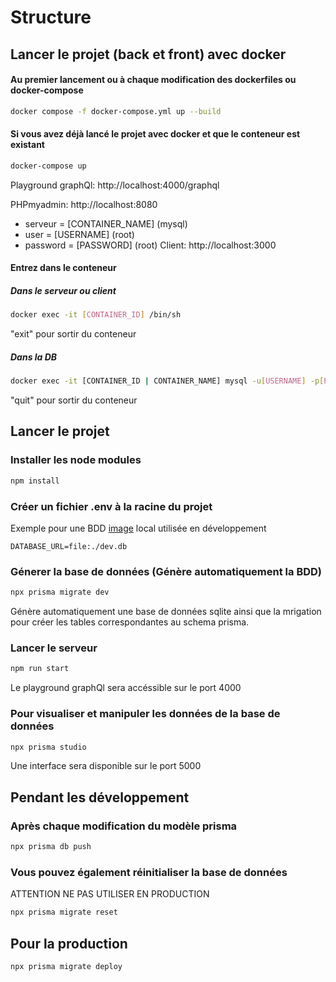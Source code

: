 # Structure


## Lancer le projet (back et front) avec docker

#### Au premier lancement ou à chaque modification des dockerfiles ou docker-compose

```sh   
docker compose -f docker-compose.yml up --build
```
#### Si vous avez déjà lancé le projet avec docker et que le conteneur est existant

```sh
docker-compose up
```
Playground graphQl: http://localhost:4000/graphql

PHPmyadmin: http://localhost:8080
  - serveur = [CONTAINER_NAME] (mysql)
  - user = [USERNAME] (root)
  - password = [PASSWORD] (root)
Client: http://localhost:3000

#### Entrez dans le conteneur

##### Dans le serveur ou client
```sh
docker exec -it [CONTAINER_ID] /bin/sh
```
"exit" pour sortir du conteneur

##### Dans la DB
```sh  
docker exec -it [CONTAINER_ID | CONTAINER_NAME] mysql -u[USERNAME] -p[PASSWORD]
```
"quit" pour sortir du conteneur

## Lancer le projet

### Installer les node modules

```sh
npm install
```

### Créer un fichier .env à la racine du projet

Exemple pour une BDD [image]({https://img.shields.io/badge/SQLite-07405E?style=for-the-badge&logo=sqlite&logoColor=white}) local utilisée en développement
```
DATABASE_URL=file:./dev.db
```

### Génerer la base de données (Génère automatiquement la BDD)

```sh
npx prisma migrate dev
```
Génère automatiquement une base de données sqlite ainsi que la mrigation pour créer les tables correspondantes au schema prisma.

### Lancer le serveur

```sh
npm run start
```
Le playground graphQl sera accéssible sur le port 4000

### Pour visualiser et manipuler les données de la base de données

```sh
npx prisma studio
```
Une interface sera disponible sur le port 5000


## Pendant les développement

### Après chaque modification du modèle prisma

```sh
npx prisma db push
```

### Vous pouvez également réinitialiser la base de données

ATTENTION NE PAS UTILISER EN PRODUCTION
```sh
npx prisma migrate reset
```


## Pour la production
```sh
npx prisma migrate deploy
```

